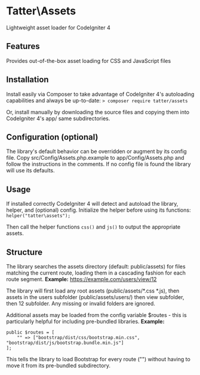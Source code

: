 # Tatter\Assets
Lightweight asset loader for CodeIgniter 4

## Features

Provides out-of-the-box asset loading for CSS and JavaScript files

## Installation

Install easily via Composer to take advantage of CodeIgniter 4's autoloading capabilities
and always be up-to-date:
`> composer require tatter/assets`

Or, install manually by downloading the source files and copying them into CodeIgniter 4's
app/ same subdirectories.

## Configuration (optional)

The library's default behavior can be overridden or augment by its config file. Copy
src/Config/Assets.php.example to app/Config/Assets.php and follow the instructions in the
comments. If no config file is found the library will use its defaults.

## Usage

If installed correctly CodeIgniter 4 will detect and autoload the library, helper, and
(optional) config. Initialize the helper before using its functions:
`helper("tatter\assets");`

Then call the helper functions `css()` and `js()` to output the appropriate assets.

## Structure

The library searches the assets directory (default: public/assets) for files matching the
current route, loading them in a cascading fashion for each route segment.
**Example:** https://example.com/users/view/12

The library will first load any root assets (public/assets/*.css *.js), then assets in
the users subfolder (public/assets/users/) then view subfolder, then 12 subfolder. Any
missing or invalid folders are ignored.

Additional assets may be loaded from the config variable $routes - this is particularly
helpful for including pre-bundled libraries.
**Example:**
```
public $routes = [
	"" => ["bootstrap/dist/css/bootstrap.min.css", "bootstrap/dist/js/bootstrap.bundle.min.js"]
];
```

This tells the library to load Bootstrap for every route ("") without having to move it
from its pre-bundled subdirectory.
